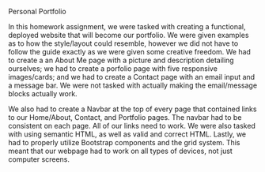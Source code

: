 Personal Portfolio

In this homework assignment, we were tasked with creating a functional, deployed website that will become our portfolio. We were given examples as to how the style/layout could resemble, however we did not have to follow the guide exactly as we were given some creative freedom.
We had to create a an About Me page with a picture and description detailing ourselves; we had to create a porfolio page with five responsive images/cards; and we had to create a Contact page with an email input and a message bar. We were not tasked with actually making the email/message blocks actually work.

We also had to create a Navbar at the top of every page that contained links to our Home/About, Contact, and Portfolio pages. The navbar had to be consistent on each page. All of our links need to work. We were also tasked with using semantic HTML, as well as valid and correct HTML. Lastly, we had to properly utilize Bootstrap components and the grid system. This meant that our webpage had to work on all types of devices, not just computer screens.